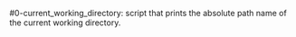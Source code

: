 #0-current_working_directory:
script that prints the absolute path name of the current working directory.
